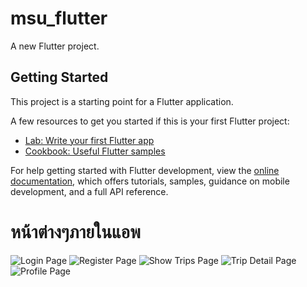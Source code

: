 # msu_flutter

A new Flutter project.

## Getting Started

This project is a starting point for a Flutter application.

A few resources to get you started if this is your first Flutter project:

- [Lab: Write your first Flutter app](https://docs.flutter.dev/get-started/codelab)
- [Cookbook: Useful Flutter samples](https://docs.flutter.dev/cookbook)

For help getting started with Flutter development, view the
[online documentation](https://docs.flutter.dev/), which offers tutorials,
samples, guidance on mobile development, and a full API reference.

# หน้าต่างๆภายในแอพ
![Login Page](example/login.png)
![Register Page](example/register.png)
![Show Trips Page](example/show-trips.png)
![Trip Detail Page](example/trip-detail.png)
![Profile Page](example/profile.png)
